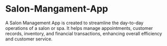 # Salon-Mangament-App
A Salon Management App is created to streamline the day-to-day operations of a salon or spa. It helps manage appointments, customer records, inventory, and financial transactions, enhancing overall efficiency and customer service.
